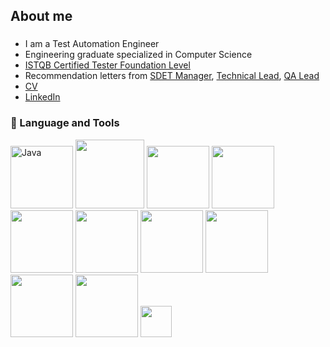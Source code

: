 ###

<h2 align="left">About me</h2>
<link href= "//#" rel= "stylesheet" >

###

<ul>
  <li> I am a Test Automation Engineer</li>
  <li>Engineering graduate specialized in Computer Science</li>
  <li><a href="https://www.linkedin.com/in/kunal-biraris/" rel="nofollow">ISTQB Certified Tester Foundation Level</a></li>
  <li> Recommendation letters from <a href="https://drive.google.com/file/d/15YiYyPSio0IYBUwPE12qOp5uFcRfEB40/view?usp=drive_link">SDET Manager</a>, <a href="https://drive.google.com/file/d/1hyrf9CiSjwyV47pZ2hKwJo_OewuoURQP/view?usp=drive_link">Technical Lead</a>, <a href="https://drive.google.com/file/d/1tyKkyuzA5_sLKp3EhFH8qehY9U7Hs5VD/view?usp=drive_link">QA Lead</a></li>
  <li><a href="https://drive.google.com/file/d/1OWpM_YnuQVEvaZfxnmOQJzjINT10Kj7U/view?usp=drive_link" rel="nofollow"> CV </a></li>
  <li><a href="https://www.linkedin.com/in/kunal-biraris/" rel="nofollow">LinkedIn</a></li>
</ul>


### 🔧 Language and Tools


<p align="left">
  <img src="https://github.com/birariskunalqa/birariskunalqa/assets/151542340/d7be4c3c-a680-479a-b9dd-c75ad8631e46" alt="Java" width="100"/>
  <img src="https://github.com/birariskunalqa/birariskunalqa/assets/151542340/5ee3acf8-b703-4839-80c7-ed896af2ff53" width="110"/>
  <img src="https://blog.irontec.com/wp-content/uploads/2019/12/1280px-Maven_logo.svg_-768x194.png" width="100"/>
  <img src="https://logos-world.net/wp-content/uploads/2020/11/GitHub-Logo.png" width="100"/>
  <img src="https://ultimateqa.com/wp-content/uploads/2020/12/junit-logo.png" width="100"/>
  <img src="https://4.bp.blogspot.com/-yjCdQKv58cM/Wg9EsvVibuI/AAAAAAAAErc/0VeSAT2tp18JDUFNxD5lK87jKK6fT0UNACLcBGAs/s1600/1.png" width="100"/>
  <img src="https://www.flagship.io/wp-content/uploads/ci-cd-diagram.png" width="100"/>
  <img src="https://dwglogo.com/wp-content/uploads/2017/11/Jenkins-logo.svg" width="100"/>
  <img src="https://logos-world.net/wp-content/uploads/2021/02/Docker-Logo-2013-2015.png" width="100"/>
  <img src="https://vectorified.com/images/soapui-icon-6.jpg" width="100"/>
  <img src="https://tse2.mm.bing.net/th?id=OIP.ev0hMHHlKjpQ19nJ23TSmwHaGq&pid=Api&P=0&h=180" width="50"/>
</p>
